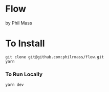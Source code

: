 # Flow
by Phil Mass

# To Install
```
git clone git@github.com:philrmass/flow.git
yarn
```

### To Run Locally
```
yarn dev
```
